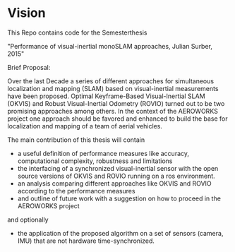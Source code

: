 # Vision

This Repo contains code for the Semesterthesis

"Performance of visual-inertial monoSLAM approaches, Julian Surber, 2015"


Brief Proposal:

Over the last Decade a series of different approaches for simultaneous localization and mapping (SLAM) based on visual-inertial measurements have been proposed. Optimal Keyframe-Based Visual-Inertial SLAM (OKVIS) and Robust Visual-Inertial Odometry (ROVIO) turned out to be two promising approaches among others. In the context of the AEROWORKS project one approach should be favored and enhanced to build the base for localization and mapping of a team of aerial vehicles.

The main contribution of this thesis will contain

- a useful definition of performance measures like accuracy, computational complexity, robustness and limitations
- the interfacing of a synchronized visual-inertial sensor with the open source versions of OKVIS and ROVIO running on a ros environment.
- an analysis comparing different approaches like OKVIS and ROVIO according to the performance measures
- and outline of future work with a suggestion on how to proceed in the AEROWORKS project

and optionally
- the application of the proposed algorithm on a set of sensors (camera, IMU) that are not hardware time-synchronized.